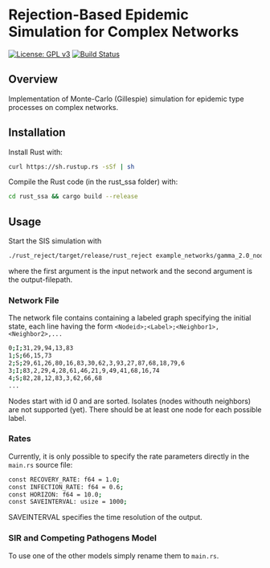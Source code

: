 # Rejection-Based Epidemic Simulation for Complex Networks
[![License: GPL v3](https://img.shields.io/badge/License-GPL%20v3-blue.svg)](http://www.gnu.org/licenses/gpl-3.0)
[![Build Status](https://travis-ci.com/gerritgr/Rejection-Based-Epidemic-Simulation.svg?token=qQ7vTmAySdBppYxywojC&branch=master)](https://travis-ci.com/gerritgr/Rejection-Based-Epidemic-Simulation)
## Overview
Implementation of Monte-Carlo (Gillespie) simulation for epidemic type processes on complex networks.

## Installation
Install Rust with:
```sh
curl https://sh.rustup.rs -sSf | sh
```
Compile the Rust code (in the rust_ssa folder) with:
```sh
cd rust_ssa && cargo build --release
```

## Usage

Start the SIS simulation with
```sh
./rust_reject/target/release/rust_reject example_networks/gamma_2.0_nodes_1000.txt out_trajectory.txt
```

where the first argument is the input network and the second argument is the output-filepath.

### Network File 
The network file contains containing a labeled graph specifying the initial state, each line having the form `<Nodeid>;<Label>;<Neighbor1>,<Neighbor2>,...`
```sh
0;I;31,29,94,13,83
1;S;66,15,73
2;S;29,61,26,80,16,83,30,62,3,93,27,87,68,18,79,6
3;I;83,2,29,4,28,61,46,21,9,49,41,68,16,74
4;S;82,28,12,83,3,62,66,68
...
```
Nodes start with id 0 and are sorted. 
Isolates (nodes withouth neighbors) are not supported (yet). 
There should be at least one node for each possible label. 

### Rates
Currently, it is only possible to specify the rate parameters directly in the `main.rs` source file:
```sh
const RECOVERY_RATE: f64 = 1.0;
const INFECTION_RATE: f64 = 0.6;
const HORIZON: f64 = 10.0;
const SAVEINTERVAL: usize = 1000;
```
SAVEINTERVAL specifies the time resolution of the output. 

### SIR and Competing Pathogens Model
To use one of the other models simply rename them to `main.rs`.